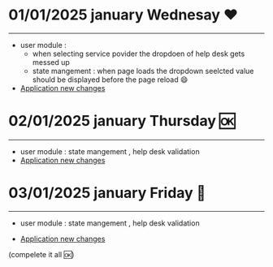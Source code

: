 # 01/01/2025 january Wednesay ❤️

---

- user module :
  - when selecting service povider the dropdoen of help desk gets messed up
  - state mangement : when page loads the dropdown seelcted value should be displayed before the page reload 😄
- [Application new changes ](C:\xampp\htdocs\notes\Notes\imis_revampp\application-1jan-requirement.md "New requirement")

# 02/01/2025 january Thursday 🆗

---

- user module : state mangement , help desk validation
- [Application new changes ](C:\xampp\htdocs\notes\Notes\imis_revampp\application-1jan-requirement.md "New requirement")

# 03/01/2025 january Friday 💯

---

- user module : state mangement , help desk validation

- [Application new changes ](C:\xampp\htdocs\notes\Notes\imis_revampp\application-1jan-requirement.md "New requirement")

(compelete it all 🆗)
